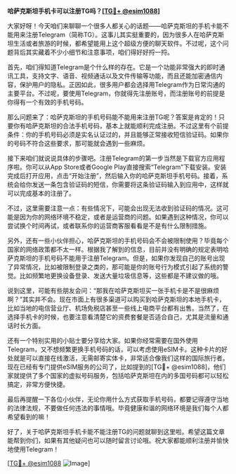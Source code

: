 **哈萨克斯坦手机卡可以注册TG吗？[[TG💪+ @esim1088](https://t.me/s/esim1088)]**

大家好呀！今天咱们来聊聊一个很多人都关心的话题——哈萨克斯坦的手机卡能不能用来注册Telegram（简称TG）。这事儿其实挺重要的，因为很多人在哈萨克斯坦生活或者旅游的时候，都希望能用上这个超级方便的聊天软件。不过呢，这个问题背后其实藏着不少小细节和注意事项，咱们得好好捋一捋。

首先，咱们得知道Telegram是个什么样的存在。它是一个功能非常强大的即时通讯工具，支持文字、语音、视频通话以及文件传输等功能，而且还能加密通信内容，保护用户的隐私。正因如此，很多用户都会选择用Telegram作为日常沟通的主要平台。不过呢，要使用Telegram，你就得先注册账号，而注册账号的前提是你得有一个有效的手机号码。

那么问题来了：哈萨克斯坦的手机号码能不能用来注册TG呢？答案是肯定的！只要你有哈萨克斯坦的合法手机号码，基本上就能顺利完成注册。不过这里有个前提条件：你的手机号码必须是实名认证过的，并且能够正常接收短信验证码。如果你的号码不符合这些要求，那可能就会遇到一些麻烦。

接下来咱们就说说具体的步骤吧。注册Telegram的第一步当然是下载官方应用程序啦。你可以从App Store或者Google Play直接搜索“Telegram”下载安装。安装完成后打开应用，点击“开始注册”，然后输入你的哈萨克斯坦手机号码。接着，系统会给你发送一条包含验证码的短信，你需要将这条验证码输入到应用中，这样就可以完成基本的注册了。

不过，这里需要注意一点：有些情况下，可能会出现无法收到验证码的情况。这可能是因为你的网络环境不稳定，或者是运营商的问题。如果遇到这种情况，你可以尝试换个时间再试，或者联系你的运营商客服看看是不是有什么限制措施。

另外，还有一些小伙伴担心，哈萨克斯坦的手机号码会不会被限制使用？毕竟每个国家的网络政策都不太一样。根据我了解到的信息，目前并没有明确的规定表明哈萨克斯坦的手机号码不能用于注册Telegram。但是，如果你发现自己的账号出现了异常情况，比如被限制登录之类的，那可能是你的账号行为模式引起了系统的警觉。比如频繁地更换设备登录、发送大量垃圾信息等，这些都是不建议做的哦。

说到这里，可能有些朋友会问：“那我在哈萨克斯坦买一张手机卡是不是很麻烦啊？”其实并不会。现在市面上有很多渠道可以购买到哈萨克斯坦的本地手机卡，比如当地的电信营业厅、机场免税店甚至一些线上电商平台都有出售。当然了，在选择手机卡的时候，也要注意看清楚它的资费套餐是否适合自己，尤其是流量和通话时长方面。

还有一个特别实用的小贴士要分享给大家。如果你经常需要在国外使用Telegram，又不想频繁更换手机号码的话，可以考虑使用eSIM卡。这种卡片的好处就是可以直接在线激活，无需邮寄实体卡，非常适合像我们这样的国际旅行者。现在已经有专门提供eSIM服务的公司了，比如提到的[TG💪+ @esim1088]，他们家就提供了多个国家的虚拟号码服务，包括哈萨克斯坦在内的多国号码都可以轻松搞定，非常方便快捷。

最后再提醒一下各位小伙伴，无论你用什么方式获取手机号码，都要记得遵守当地的法律法规，不要做任何违法的事情哦。毕竟健康和谐的网络环境是我们每个人都希望看到的嘛！

好了，关于哈萨克斯坦手机卡能不能注册TG的问题就聊到这里啦。希望这篇文章能帮到你们，如果有其他疑问也可以随时留言讨论哦。祝大家都能顺利注册并愉快地使用Telegram！

[[TG💪+ @esim1088](https://t.me/s/esim1088) ![Image](https://i.postimg.cc/4NQfJmqS/Snipaste-2025-05-13-00-14-12.png)]